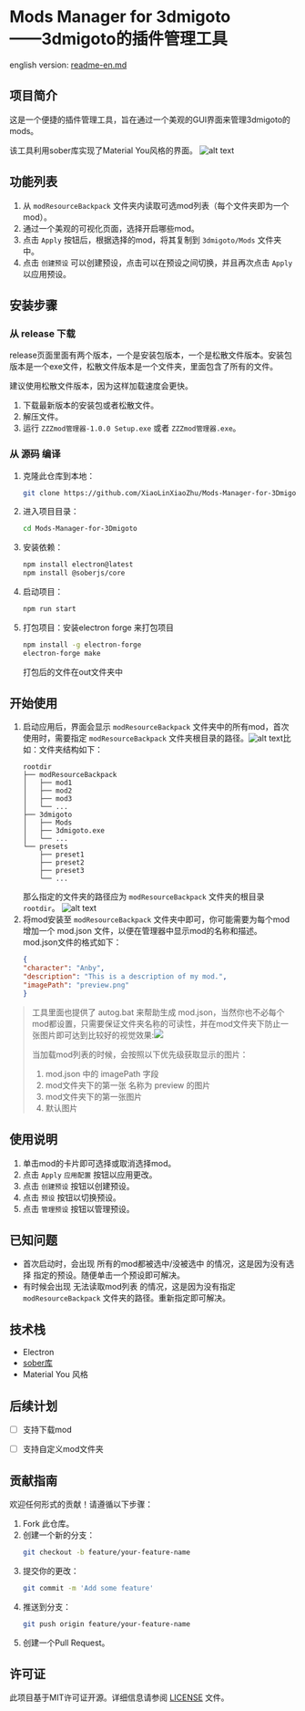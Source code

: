 # Mods Manager for 3dmigoto<br>——3dmigoto的插件管理工具

english version: [readme-en.md](./readme-en.md)

## 项目简介

这是一个便捷的插件管理工具，旨在通过一个美观的GUI界面来管理3dmigoto的mods。

该工具利用sober库实现了Material You风格的界面。
![alt text](readmeSrc/image-3.png)

## 功能列表

1. 从 `modResourceBackpack` 文件夹内读取可选mod列表（每个文件夹即为一个mod）。
2. 通过一个美观的可视化页面，选择开启哪些mod。
3. 点击 `Apply` 按钮后，根据选择的mod，将其复制到 `3dmigoto/Mods` 文件夹中。
4. 点击 `创建预设` 可以创建预设，点击可以在预设之间切换，并且再次点击 `Apply` 以应用预设。

## 安装步骤
### 从 release 下载
release页面里面有两个版本，一个是安装包版本，一个是松散文件版本。安装包版本是一个exe文件，松散文件版本是一个文件夹，里面包含了所有的文件。

建议使用松散文件版本，因为这样加载速度会更快。

1. 下载最新版本的安装包或者松散文件。
2. 解压文件。
3. 运行 `ZZZmod管理器-1.0.0 Setup.exe` 或者 `ZZZmod管理器.exe`。

### 从 源码 编译
1. 克隆此仓库到本地：
    ```bash
    git clone https://github.com/XiaoLinXiaoZhu/Mods-Manager-for-3Dmigoto.git
    ```
2. 进入项目目录：
    ```bash
    cd Mods-Manager-for-3Dmigoto
    ```
3. 安装依赖：
    ```bash
    npm install electron@latest
    npm install @soberjs/core
    ```
4. 启动项目：
    ```bash
    npm run start
    ```
5. 打包项目：安装electron forge 来打包项目
    ```bash
    npm install -g electron-forge
    electron-forge make
    ```
    打包后的文件在out文件夹中
    
## 开始使用

1. 启动应用后，界面会显示 `modResourceBackpack` 文件夹中的所有mod，首次使用时，需要指定 `modResourceBackpack` 文件夹根目录的路径。![alt text](readmeSrc/image-2.png)比如：文件夹结构如下：
    ```
    rootdir
    ├── modResourceBackpack
    │   ├── mod1
    │   ├── mod2
    │   ├── mod3
    │   └── ...
    ├── 3dmigoto
    │   ├── Mods
    │   ├── 3dmigoto.exe
    │   └── ...
    └── presets
        ├── preset1
        ├── preset2
        ├── preset3
        └── ...
    ```
    那么指定的文件夹的路径应为 `modResourceBackpack` 文件夹的根目录 `rootdir`。
![alt text](readmeSrc/image-1.png)
1. 将mod安装至 `modResourceBackpack` 文件夹中即可，你可能需要为每个mod增加一个 mod.json 文件，以便在管理器中显示mod的名称和描述。mod.json文件的格式如下：
    ```json
    {
    "character": "Anby",
    "description": "This is a description of my mod.",
    "imagePath": "preview.png"
    }
    ```

> 工具里面也提供了 autog.bat 来帮助生成 mod.json，当然你也不必每个mod都设置，只需要保证文件夹名称的可读性，并在mod文件夹下防止一张图片即可达到比较好的视觉效果:![](readmeSrc/image.png)
> 
> 当加载mod列表的时候，会按照以下优先级获取显示的图片：
> 1. mod.json 中的 imagePath 字段
> 2. mod文件夹下的第一张 名称为 preview 的图片
> 3. mod文件夹下的第一张图片
> 4. 默认图片


## 使用说明

1. 单击mod的卡片即可选择或取消选择mod。
2. 点击 `Apply` `应用配置` 按钮以应用更改。
3. 点击 `创建预设` 按钮以创建预设。
4. 点击 `预设` 按钮以切换预设。
5. 点击 `管理预设` 按钮以管理预设。

## 已知问题
- 首次启动时，会出现 所有的mod都被选中/没被选中 的情况，这是因为没有选择 指定的预设。随便单击一个预设即可解决。
- 有时候会出现 无法读取mod列表 的情况，这是因为没有指定 `modResourceBackpack` 文件夹的路径。重新指定即可解决。

## 技术栈

- Electron
- [sober库](https://soberjs.com/)
- Material You 风格

## 后续计划
- [ ] 支持下载mod
- [ ] 支持自定义mod文件夹



## 贡献指南

欢迎任何形式的贡献！请遵循以下步骤：

1. Fork 此仓库。
2. 创建一个新的分支：
    ```bash
    git checkout -b feature/your-feature-name
    ```
3. 提交你的更改：
    ```bash
    git commit -m 'Add some feature'
    ```
4. 推送到分支：
    ```bash
    git push origin feature/your-feature-name
    ```
5. 创建一个Pull Request。

## 许可证

此项目基于MIT许可证开源。详细信息请参阅 [LICENSE](./LICENSE) 文件。